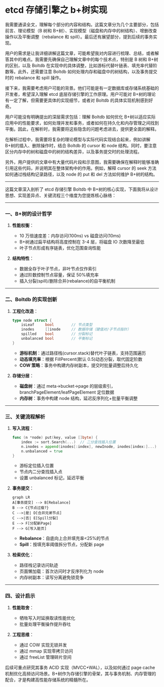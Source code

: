 # etcd 存储引擎之 b+树实现

我需要通读全文，理解每个部分的内容和结构。这篇文章分为几个主要部分，包括前言、理论模型（B 树和 B+树）、实现模型（磁盘和内存中的树结构）、增删改查操作以及平衡调整（rebalance 和 spill）。最后还有展望部分，提到后续的事务实现。

用户的需求是让我详细讲解这篇文章，可能希望我对内容进行梳理、总结，或者解答其中的难点。我需要先确保自己理解文章中的每个技术点，特别是 B 树和 B+树的区别，以及 Boltdb 在实现中的具体调整，比如游标代替叶链表、填充率代替阶数等。此外，还需要注意 Boltdb 如何处理内存和磁盘中的树结构，以及事务提交时的 rebalance 和 spill 操作。

接下来，我需要考虑用户可能的背景。他们可能是有一定数据库或存储系统基础的开发者，希望深入理解 etcd 底层存储引擎的工作原理。用户可能对 B+树的理论有一定了解，但需要更具体的实现细节，或者对 Boltdb 的具体实现机制感到好奇。

用户可能没有明确提出的深层需求包括：理解 Boltdb 如何优化 B+树以适应实际应用中的性能要求，如何处理并发和事务，或者如何在持久化和内存管理之间找到平衡。因此，在解析时，我需要将这些隐含的问题考虑进去，提供更全面的解释。

在解析过程中，我需要将复杂的理论模型与实际代码实现结合起来，例如讲解 B+树的插入、删除操作时，结合 Boltdb 的 cursor 和 node 结构。同时，要注意区分内存中的树和磁盘中的树的结构差异，以及事务提交时的处理流程。

另外，用户提供的文章中有大量代码片段和示意图，我需要确保在解释时能够准确引用这些代码，并说明其在整体架构中的作用。例如，解释 cursor 的 seek 方法如何通过栈结构记录路径，以及 node 的 put 和 del 方法如何维护 B+树的结构。

---

这篇文章深入剖析了 etcd 存储引擎 Boltdb 中 B+树的核心实现，下面我将从设计思想、实现差异点、关键流程三个维度为您提炼核心脉络：

---

### 一、B+树的设计哲学

1. **性能权衡**：

   - 10 万倍速度差：内存访问(100ns) vs 磁盘访问(10ms)
   - B+树通过扁平结构将高度控制在 3-4 层，将磁盘 IO 次数降至最低
   - 叶子节点形成有序链表，优化范围查询性能

2. **结构特性**：
   - 数据全存于叶子节点，非叶节点仅作索引
   - 通过阶数控制节点容量，保证 50%填充率
   - 插入分裂(spill)/删除合并(rebalance)的自平衡机制

---

### 二、Boltdb 的实现创新

1. **工程化改造**：

   ```go
   type node struct {
       isLeaf     bool        // 节点类型
       inodes     []inode     // 数据存储（键值对/子节点指针）
       spilled    bool        // 分裂标记
       unbalanced bool        // 平衡标记
   }
   ```

   - **游标机制**：通过路径栈(cursor.stack)替代叶子链表，支持范围遍历
   - **动态填充率**：根据 FillPercent(默认 0.5)动态分裂，取代固定阶数
   - **COW 策略**：事务中构建内存树副本，提交时批量调整后持久化

2. **存储分层**：
   - **磁盘树**：通过 meta→bucket→page 的层级索引，branchPageElement/leafPageElement 定位数据
   - **内存树**：事务中构建 node 结构，延迟反序列化+批量平衡调整

---

### 三、关键流程解析

1. **写入流程**：

   ```go
   func (n *node) put(key, value []byte) {
       index := sort.Search(...)  // 二分查找插入位置
       n.inodes = append(inodes[:index], newInode, inodes[index:]...)
       n.unbalanced = true
   }
   ```

   - 游标定位插入位置
   - 节点内二分查找插入点
   - 设置 unbalanced 标记，延迟平衡

2. **事务提交**：

   ```mermaid
   graph LR
   A[事务提交] --> B[Rebalance]
   B --> C{节点过瘦?}
   C -->|是| D[合并兄弟节点]
   C -->|否| E[Spill分裂]
   E --> F[分配新Page]
   F --> G[写入脏页]
   ```

   - **Rebalance**：自底向上合并填充率<25%的节点
   - **Spill**：按填充率阈值拆分节点，分配新 page

3. **检索优化**：
   - 路径栈记录访问轨迹
   - 页面懒加载：首次访问时才反序列化为 node
   - 内存树副本：读写分离避免锁竞争

---

### 四、设计启示

1. **性能取舍**：

   - 牺牲写入时延换取读性能优化
   - 批量处理平衡操作提升吞吐

2. **工程思维**：
   - 通过 COW 实现无锁并发
   - 通过 mmap 实现零拷贝访问
   - 通过 freeList 管理碎片空间

后续可重点研究其事务 ACID 实现（MVCC+WAL），以及如何通过 page cache 机制优化高频访问场景。B+树作为存储引擎的骨架，其与事务机制、内存管理的配合，才是构建高性能存储系统的精髓所在。
